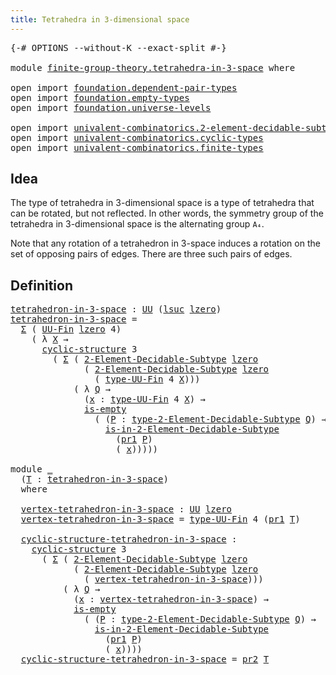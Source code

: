 ```yaml
---
title: Tetrahedra in 3-dimensional space
---
```


<pre class="Agda"><a id="59" class="Symbol">{-#</a> <a id="63" class="Keyword">OPTIONS</a> <a id="71" class="Pragma">--without-K</a> <a id="83" class="Pragma">--exact-split</a> <a id="97" class="Symbol">#-}</a>

<a id="102" class="Keyword">module</a> <a id="109" href="finite-group-theory.tetrahedra-in-3-space.html" class="Module">finite-group-theory.tetrahedra-in-3-space</a> <a id="151" class="Keyword">where</a>

<a id="158" class="Keyword">open</a> <a id="163" class="Keyword">import</a> <a id="170" href="foundation.dependent-pair-types.html" class="Module">foundation.dependent-pair-types</a>
<a id="202" class="Keyword">open</a> <a id="207" class="Keyword">import</a> <a id="214" href="foundation.empty-types.html" class="Module">foundation.empty-types</a>
<a id="237" class="Keyword">open</a> <a id="242" class="Keyword">import</a> <a id="249" href="foundation.universe-levels.html" class="Module">foundation.universe-levels</a>

<a id="277" class="Keyword">open</a> <a id="282" class="Keyword">import</a> <a id="289" href="univalent-combinatorics.2-element-decidable-subtypes.html" class="Module">univalent-combinatorics.2-element-decidable-subtypes</a>
<a id="342" class="Keyword">open</a> <a id="347" class="Keyword">import</a> <a id="354" href="univalent-combinatorics.cyclic-types.html" class="Module">univalent-combinatorics.cyclic-types</a>
<a id="391" class="Keyword">open</a> <a id="396" class="Keyword">import</a> <a id="403" href="univalent-combinatorics.finite-types.html" class="Module">univalent-combinatorics.finite-types</a>
</pre>
## Idea

The type of tetrahedra in 3-dimensional space is a type of tetrahedra that can be rotated, but not reflected. In other words, the symmetry group of the tetrahedra in 3-dimensional space is the alternating group `A₄`.

Note that any rotation of a tetrahedron in 3-space induces a rotation on the set of opposing pairs of edges. There are three such pairs of edges.

## Definition

<pre class="Agda"><a id="tetrahedron-in-3-space"></a><a id="842" href="finite-group-theory.tetrahedra-in-3-space.html#842" class="Function">tetrahedron-in-3-space</a> <a id="865" class="Symbol">:</a> <a id="867" href="foundation-core.universe-levels.html#235" class="Primitive">UU</a> <a id="870" class="Symbol">(</a><a id="871" href="Agda.Primitive.html#780" class="Primitive">lsuc</a> <a id="876" href="Agda.Primitive.html#764" class="Primitive">lzero</a><a id="881" class="Symbol">)</a>
<a id="883" href="finite-group-theory.tetrahedra-in-3-space.html#842" class="Function">tetrahedron-in-3-space</a> <a id="906" class="Symbol">=</a>
  <a id="910" href="foundation-core.dependent-pair-types.html#515" class="Record">Σ</a> <a id="912" class="Symbol">(</a> <a id="914" href="univalent-combinatorics.finite-types.html#5087" class="Function">UU-Fin</a> <a id="921" href="Agda.Primitive.html#764" class="Primitive">lzero</a> <a id="927" class="Number">4</a><a id="928" class="Symbol">)</a>
    <a id="934" class="Symbol">(</a> <a id="936" class="Symbol">λ</a> <a id="938" href="finite-group-theory.tetrahedra-in-3-space.html#938" class="Bound">X</a> <a id="940" class="Symbol">→</a>
      <a id="948" href="univalent-combinatorics.cyclic-types.html#5274" class="Function">cyclic-structure</a> <a id="965" class="Number">3</a>
        <a id="975" class="Symbol">(</a> <a id="977" href="foundation-core.dependent-pair-types.html#515" class="Record">Σ</a> <a id="979" class="Symbol">(</a> <a id="981" href="univalent-combinatorics.2-element-decidable-subtypes.html#4832" class="Function">2-Element-Decidable-Subtype</a> <a id="1009" href="Agda.Primitive.html#764" class="Primitive">lzero</a>
              <a id="1029" class="Symbol">(</a> <a id="1031" href="univalent-combinatorics.2-element-decidable-subtypes.html#4832" class="Function">2-Element-Decidable-Subtype</a> <a id="1059" href="Agda.Primitive.html#764" class="Primitive">lzero</a>
                <a id="1081" class="Symbol">(</a> <a id="1083" href="univalent-combinatorics.finite-types.html#5170" class="Function">type-UU-Fin</a> <a id="1095" class="Number">4</a> <a id="1097" href="finite-group-theory.tetrahedra-in-3-space.html#938" class="Bound">X</a><a id="1098" class="Symbol">)))</a>
            <a id="1114" class="Symbol">(</a> <a id="1116" class="Symbol">λ</a> <a id="1118" href="finite-group-theory.tetrahedra-in-3-space.html#1118" class="Bound">Q</a> <a id="1120" class="Symbol">→</a>
              <a id="1136" class="Symbol">(</a><a id="1137" href="finite-group-theory.tetrahedra-in-3-space.html#1137" class="Bound">x</a> <a id="1139" class="Symbol">:</a> <a id="1141" href="univalent-combinatorics.finite-types.html#5170" class="Function">type-UU-Fin</a> <a id="1153" class="Number">4</a> <a id="1155" href="finite-group-theory.tetrahedra-in-3-space.html#938" class="Bound">X</a><a id="1156" class="Symbol">)</a> <a id="1158" class="Symbol">→</a>
              <a id="1174" href="foundation-core.empty-types.html#1228" class="Function">is-empty</a>
                <a id="1199" class="Symbol">(</a> <a id="1201" class="Symbol">(</a><a id="1202" href="finite-group-theory.tetrahedra-in-3-space.html#1202" class="Bound">P</a> <a id="1204" class="Symbol">:</a> <a id="1206" href="univalent-combinatorics.2-element-decidable-subtypes.html#6334" class="Function">type-2-Element-Decidable-Subtype</a> <a id="1239" href="finite-group-theory.tetrahedra-in-3-space.html#1118" class="Bound">Q</a><a id="1240" class="Symbol">)</a> <a id="1242" class="Symbol">→</a>
                  <a id="1262" href="univalent-combinatorics.2-element-decidable-subtypes.html#5713" class="Function">is-in-2-Element-Decidable-Subtype</a>
                    <a id="1316" class="Symbol">(</a><a id="1317" href="foundation-core.dependent-pair-types.html#605" class="Field">pr1</a> <a id="1321" href="finite-group-theory.tetrahedra-in-3-space.html#1202" class="Bound">P</a><a id="1322" class="Symbol">)</a>
                    <a id="1344" class="Symbol">(</a> <a id="1346" href="finite-group-theory.tetrahedra-in-3-space.html#1137" class="Bound">x</a><a id="1347" class="Symbol">)))))</a>

<a id="1354" class="Keyword">module</a> <a id="1361" href="finite-group-theory.tetrahedra-in-3-space.html#1361" class="Module">_</a>
  <a id="1365" class="Symbol">(</a><a id="1366" href="finite-group-theory.tetrahedra-in-3-space.html#1366" class="Bound">T</a> <a id="1368" class="Symbol">:</a> <a id="1370" href="finite-group-theory.tetrahedra-in-3-space.html#842" class="Function">tetrahedron-in-3-space</a><a id="1392" class="Symbol">)</a>
  <a id="1396" class="Keyword">where</a>

  <a id="1405" href="finite-group-theory.tetrahedra-in-3-space.html#1405" class="Function">vertex-tetrahedron-in-3-space</a> <a id="1435" class="Symbol">:</a> <a id="1437" href="foundation-core.universe-levels.html#235" class="Primitive">UU</a> <a id="1440" href="Agda.Primitive.html#764" class="Primitive">lzero</a>
  <a id="1448" href="finite-group-theory.tetrahedra-in-3-space.html#1405" class="Function">vertex-tetrahedron-in-3-space</a> <a id="1478" class="Symbol">=</a> <a id="1480" href="univalent-combinatorics.finite-types.html#5170" class="Function">type-UU-Fin</a> <a id="1492" class="Number">4</a> <a id="1494" class="Symbol">(</a><a id="1495" href="foundation-core.dependent-pair-types.html#605" class="Field">pr1</a> <a id="1499" href="finite-group-theory.tetrahedra-in-3-space.html#1366" class="Bound">T</a><a id="1500" class="Symbol">)</a>

  <a id="1505" href="finite-group-theory.tetrahedra-in-3-space.html#1505" class="Function">cyclic-structure-tetrahedron-in-3-space</a> <a id="1545" class="Symbol">:</a>
    <a id="1551" href="univalent-combinatorics.cyclic-types.html#5274" class="Function">cyclic-structure</a> <a id="1568" class="Number">3</a>
      <a id="1576" class="Symbol">(</a> <a id="1578" href="foundation-core.dependent-pair-types.html#515" class="Record">Σ</a> <a id="1580" class="Symbol">(</a> <a id="1582" href="univalent-combinatorics.2-element-decidable-subtypes.html#4832" class="Function">2-Element-Decidable-Subtype</a> <a id="1610" href="Agda.Primitive.html#764" class="Primitive">lzero</a>
            <a id="1628" class="Symbol">(</a> <a id="1630" href="univalent-combinatorics.2-element-decidable-subtypes.html#4832" class="Function">2-Element-Decidable-Subtype</a> <a id="1658" href="Agda.Primitive.html#764" class="Primitive">lzero</a>
              <a id="1678" class="Symbol">(</a> <a id="1680" href="finite-group-theory.tetrahedra-in-3-space.html#1405" class="Function">vertex-tetrahedron-in-3-space</a><a id="1709" class="Symbol">)))</a>
          <a id="1723" class="Symbol">(</a> <a id="1725" class="Symbol">λ</a> <a id="1727" href="finite-group-theory.tetrahedra-in-3-space.html#1727" class="Bound">Q</a> <a id="1729" class="Symbol">→</a>
            <a id="1743" class="Symbol">(</a><a id="1744" href="finite-group-theory.tetrahedra-in-3-space.html#1744" class="Bound">x</a> <a id="1746" class="Symbol">:</a> <a id="1748" href="finite-group-theory.tetrahedra-in-3-space.html#1405" class="Function">vertex-tetrahedron-in-3-space</a><a id="1777" class="Symbol">)</a> <a id="1779" class="Symbol">→</a>
            <a id="1793" href="foundation-core.empty-types.html#1228" class="Function">is-empty</a>
              <a id="1816" class="Symbol">(</a> <a id="1818" class="Symbol">(</a><a id="1819" href="finite-group-theory.tetrahedra-in-3-space.html#1819" class="Bound">P</a> <a id="1821" class="Symbol">:</a> <a id="1823" href="univalent-combinatorics.2-element-decidable-subtypes.html#6334" class="Function">type-2-Element-Decidable-Subtype</a> <a id="1856" href="finite-group-theory.tetrahedra-in-3-space.html#1727" class="Bound">Q</a><a id="1857" class="Symbol">)</a> <a id="1859" class="Symbol">→</a>
                <a id="1877" href="univalent-combinatorics.2-element-decidable-subtypes.html#5713" class="Function">is-in-2-Element-Decidable-Subtype</a>
                  <a id="1929" class="Symbol">(</a><a id="1930" href="foundation-core.dependent-pair-types.html#605" class="Field">pr1</a> <a id="1934" href="finite-group-theory.tetrahedra-in-3-space.html#1819" class="Bound">P</a><a id="1935" class="Symbol">)</a>
                  <a id="1955" class="Symbol">(</a> <a id="1957" href="finite-group-theory.tetrahedra-in-3-space.html#1744" class="Bound">x</a><a id="1958" class="Symbol">))))</a>
  <a id="1965" href="finite-group-theory.tetrahedra-in-3-space.html#1505" class="Function">cyclic-structure-tetrahedron-in-3-space</a> <a id="2005" class="Symbol">=</a> <a id="2007" href="foundation-core.dependent-pair-types.html#617" class="Field">pr2</a> <a id="2011" href="finite-group-theory.tetrahedra-in-3-space.html#1366" class="Bound">T</a>
</pre>